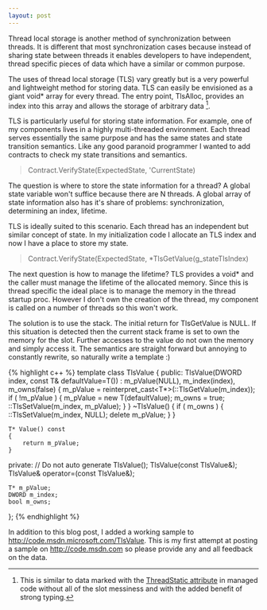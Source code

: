 ```yaml
---
layout: post
---
```

Thread local storage is another method of synchronization between threads.  It is different that most synchronization cases because instead of sharing state between threads it enables developers to have independent, thread specific pieces of data which have a similar or common purpose.

The uses of thread local storage (TLS) vary greatly but is a very powerful and lightweight method for storing data.  TLS can easily be envisioned as a giant void* array for every thread.  The entry point, TlsAlloc, provides an index into this array and allows the storage of arbitrary data [^1].  

TLS is particularly useful for storing state information.  For example, one of my components lives in a highly multi-threaded environment.  Each thread serves essentially the same purpose and has the same states and state transition semantics.  Like any good paranoid programmer I wanted to add contracts to check my state transitions and semantics.

> Contract.VerifyState(ExpectedState, 'CurrentState)

The question is where to store the state information for a thread?  A global state variable won't suffice because there are N threads.  A global array of state information also has it's share of problems: synchronization, determining an index, lifetime.

TLS is ideally suited to this scenario.  Each thread has an independent but similar concept of state.  In my initialization code I allocate an TLS index and now I have a place to store my state.

> Contract.VerifyState(ExpectedState, *TlsGetValue(g_stateTlsIndex)

The next question is how to manage the lifetime?  TLS provides a void* and the caller must manage the lifetime of the allocated memory.   Since this is thread specific the ideal place is to manage the memory in the thread startup proc.  However I don't own the creation of the thread, my component is called on a number of threads so this won't work.

The solution is to use the stack.  The initial return for TlsGetValue is NULL.  If this situation is detected then the current stack frame is set to own the memory for the slot.  Further accesses to the value do not own the memory and simply access it.  The semantics are straight forward but annoying to constantly rewrite, so naturally write a template :)

{% highlight c++ %}
template <typename T>
class TlsValue
{
public:
    TlsValue(DWORD index, const T& defaultValue=T()) :
        m_pValue(NULL),
        m_index(index),
        m_owns(false)
    {
        m_pValue = reinterpret_cast<T*>(::TlsGetValue(m_index));
        if ( !m_pValue )
        {
            m_pValue = new T(defaultValue);
            m_owns = true;
            ::TlsSetValue(m_index, m_pValue);
        }
    }
    ~TlsValue()
    {
        if ( m_owns )
        {
            ::TlsSetValue(m_index, NULL);
            delete m_pValue;
        }
    }

    T* Value() const
    {
        return m_pValue;
    }

private:
    // Do not auto generate
    TlsValue();
    TlsValue(const TlsValue<T>&);
    TlsValue& operator=(const TlsValue<T>&);

    T* m_pValue;
    DWORD m_index;
    bool m_owns;
};
{% endhighlight %}
    

In addition to this blog post, I added a working sample to <http://code.msdn.microsoft.com/TlsValue>.  This is my first attempt at posting a sample on <http://code.msdn.com> so please provide any and all feedback on the data.

[^1]: This is similar to data marked with the [ThreadStatic attribute](http://msdn2.microsoft.com/en-us/library/system.threadstaticattribute\(VS.71\).aspx) in managed code without all of the slot messiness and with the added benefit of strong typing.

